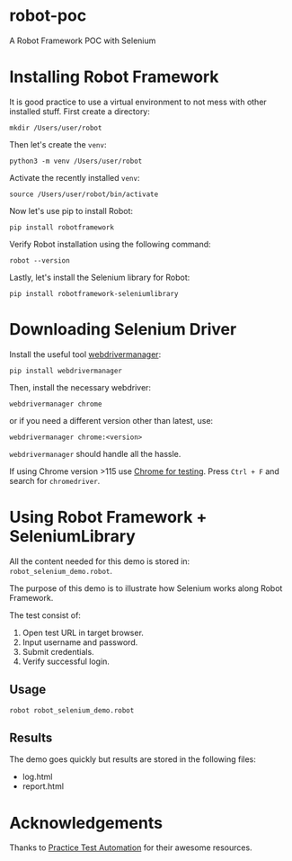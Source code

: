 # robot-poc
A Robot Framework POC with Selenium

# Installing Robot Framework

It is good practice to use a virtual environment to not mess with other installed stuff. First create a directory:

`mkdir /Users/user/robot`

Then let's create the `venv`:

`python3 -m venv /Users/user/robot`

Activate the recently installed `venv`:

`source /Users/user/robot/bin/activate`

Now let's use pip to install Robot:

`pip install robotframework`

Verify Robot installation using the following command:

`robot --version`

Lastly, let's install the Selenium library for Robot:

`pip install robotframework-seleniumlibrary`

# Downloading Selenium Driver

Install the useful tool [webdrivermanager](https://github.com/MarketSquare/webdrivermanager):

`pip install webdrivermanager`

Then, install the necessary webdriver:

`webdrivermanager chrome`

or if you need a different version other than latest, use: 

`webdrivermanager chrome:<version>`

`webdrivermanager` should handle all the hassle. 

If using Chrome version >115 use [Chrome for testing](https://googlechromelabs.github.io/chrome-for-testing/). Press `Ctrl + F` and search for `chromedriver`.

# Using Robot Framework + SeleniumLibrary

All the content needed for this demo is stored in: `robot_selenium_demo.robot`. 

The purpose of this demo is to illustrate how Selenium works along Robot Framework. 

The test consist of:

1. Open test URL in target browser. 
2. Input username and password.
3. Submit credentials. 
4. Verify successful login. 

## Usage

`robot robot_selenium_demo.robot`

## Results

The demo goes quickly but results are stored in the following files:

- log.html
- report.html

# Acknowledgements

Thanks to [Practice Test Automation](https://practicetestautomation.com/practice-test-login/) for their awesome resources. 

